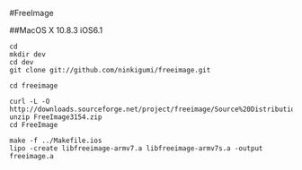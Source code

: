 #FreeImage

##MacOS X 10.8.3 iOS6.1

	cd
	mkdir dev
	cd dev
	git clone git://github.com/ninkigumi/freeimage.git
	
	cd freeimage

	curl -L -O http://downloads.sourceforge.net/project/freeimage/Source%20Distribution/3.15.4/FreeImage3154.zip
	unzip FreeImage3154.zip
	cd FreeImage

	make -f ../Makefile.ios
	lipo -create libfreeimage-armv7.a libfreeimage-armv7s.a -output freeimage.a
	
